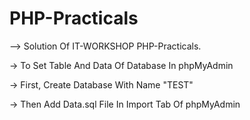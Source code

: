 # PHP-Practicals

--> Solution Of IT-WORKSHOP PHP-Practicals.

-> To Set Table And Data Of Database In phpMyAdmin

   -> First, Create Database With Name "TEST"
   
   -> Then Add Data.sql File In Import Tab Of phpMyAdmin 
